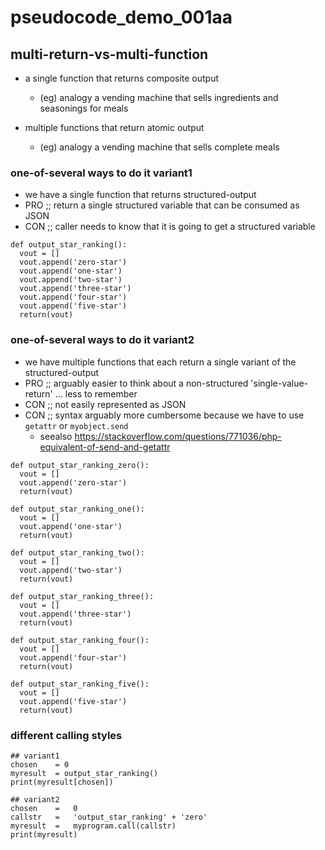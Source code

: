 # pseudocode_demo_001aa

<!---
### <beg-file_info>
### document_metadata:
###   - caption: "caption"
###     dmid: "uu306affluent_tint"
###     date: created="2020-01-18 15:34:10"
###     last: lastmod="2020-01-18 15:34:10"
###     tags: __tags__
###     author:     created="__author__"
###     filetype:   "__filetype__"
###     lastupdate: "__lastupdate__"
###     desc: |
###         ## Overview
###         * pseudocode_demo_001aa
###     seealso: |
###         ## See also
###         * __seealso__
###     seeinstead: |
###         * __seeinstead__
### <end-file_info>
--->

## multi-return-vs-multi-function

* a single function that returns composite output
    * (eg) analogy a vending machine that sells ingredients and seasonings for meals

* multiple functions that return atomic output
    * (eg) analogy a vending machine that sells complete meals

### one-of-several ways to do it variant1
<!--- dmid://uu665waterelq1579390643 --->

* we have a single function that returns structured-output
* PRO ;; return a single structured variable that can be consumed as JSON
* CON ;; caller needs to know that it is going to get a structured variable

```
def output_star_ranking():
  vout = []
  vout.append('zero-star')
  vout.append('one-star')
  vout.append('two-star')
  vout.append('three-star')
  vout.append('four-star')
  vout.append('five-star')
  return(vout)
```

### one-of-several ways to do it variant2
<!--- dmid://uu665waterelq1579390645 --->

* we have multiple functions that each return a single variant of the structured-output
* PRO ;; arguably easier to think about a non-structured 'single-value-return' ... less to remember
* CON ;; not easily represented as JSON
* CON ;; syntax arguably more cumbersome because we have to use `getattr` or `myobject.send`
    * seealso https://stackoverflow.com/questions/771036/php-equivalent-of-send-and-getattr

```
def output_star_ranking_zero():
  vout = []
  vout.append('zero-star')
  return(vout)

def output_star_ranking_one():
  vout = []
  vout.append('one-star')
  return(vout)

def output_star_ranking_two():
  vout = []
  vout.append('two-star')
  return(vout)

def output_star_ranking_three():
  vout = []
  vout.append('three-star')
  return(vout)

def output_star_ranking_four():
  vout = []
  vout.append('four-star')
  return(vout)

def output_star_ranking_five():
  vout = []
  vout.append('five-star')
  return(vout)

```

### different calling styles

```
## variant1
chosen    = 0
myresult  = output_star_ranking()
print(myresult[chosen])

## variant2
chosen    =   0
callstr   =   'output_star_ranking' + 'zero'
myresult  =   myprogram.call(callstr)
print(myresult)

```

